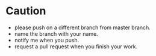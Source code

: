 # Caution

- please push on a different branch from master branch.
- name the branch with your name.
- notify me when you push.
- request a pull request when you finish your work.
